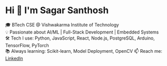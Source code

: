 # Hi 👋 I'm Sagar Santhosh

🎓 BTech CSE @ Vishwakarma Institute of Technology  
💡 Passionate about AI/ML | Full-Stack Development | Embedded Systems  
🛠️ Tech I use: Python, JavaScript, React, Node.js, PostgreSQL, Arduino, TensorFlow, PyTorch  
📚 Always learning: Scikit-learn, Model Deployment, OpenCV
📫 Reach me: [LinkedIn](www.linkedin.com/in/sagar-santhosh-446aa931a) 
